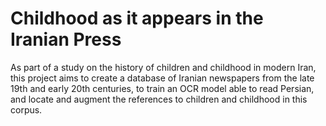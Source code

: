 # Childhood as it appears in the Iranian Press
As part of a study on the history of children and childhood in modern Iran, this project aims to create a database of Iranian newspapers from the late 19th and early 20th centuries, to train an OCR model able to read Persian, and locate and augment the references to children and childhood in this corpus.
